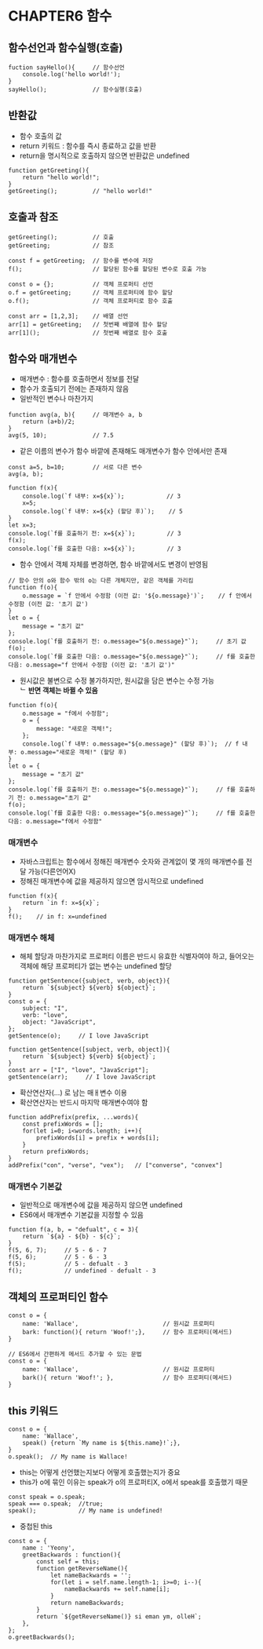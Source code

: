 # CHAPTER6 함수

## 함수선언과 함수실행(호출)
```
fuction sayHello(){     // 함수선언
    console.log('hello world!');
}
sayHello();             // 함수실행(호출)
```

## 반환값
- 함수 호출의 값
- return 키워드 : 함수를 즉시 종료하고 값을 반환
- return을 명시적으로 호출하지 않으면 반환값은 undefined
```
function getGreeting(){
    return "hello world!";
}
getGreeting();          // "hello world!"
```

## 호출과 참조
```
getGreeting();          // 호출
getGreeting;            // 참조
```
```
const f = getGreeting;  // 함수를 변수에 저장
f();                    // 할당된 함수를 할당된 변수로 호출 가능
```
```
const o = {};           // 객체 프로퍼티 선언
o.f = getGreeting;      // 객체 프로퍼티에 함수 할당
o.f();                  // 객체 프로퍼티로 함수 호출
```
```
const arr = [1,2,3];    // 배열 선언
arr[1] = getGreeting;   // 첫번째 배열에 함수 할당
arr[1]();               // 첫번째 배열로 함수 호출
```

## 함수와 매개변수
- 매개변수 : 함수를 호출하면서 정보를 전달
- 함수가 호출되기 전에는 존재하지 않음
- 일반적인 변수나 마찬가지
```
function avg(a, b){     // 매개변수 a, b
    return (a+b)/2;
}
avg(5, 10);             // 7.5
```
- 같은 이름의 변수가 함수 바깥에 존재해도 매개변수가 함수 안에서만 존재
```
const a=5, b=10;        // 서로 다른 변수
avg(a, b);
```
```
function f(x){
    console.log(`f 내부: x=${x}`);            // 3
    x=5;
    console.log(`f 내부: x=${x} (할당 후)`);    // 5
}
let x=3;
console.log(`f를 호출하기 전: x=${x}`);         // 3
f(x);
console.log(`f를 호출한 다음: x=${x}`);         // 3
```
- 함수 안에서 객체 자체를 변경하면, 함수 바깥에서도 변경이 반영됨
```
// 함수 안의 o와 함수 밖의 o는 다른 개체지만, 같은 객체를 가리킴
function f(o){
    o.message = `f 안에서 수정함 (이전 값: '${o.message}')`;    // f 안에서 수정함 (이전 값: '초기 값')
}
let o = {
    message = "초기 값"
};
console.log(`f를 호출하기 전: o.message="${o.message}"`);     // 초기 값
f(o);
console.log(`f를 호출한 다음: o.message="${o.message}"`);     // f를 호출한 다음: o.message="f 안에서 수정함 (이전 값: '초기 값')"
```
- 원시값은 불변으로 수정 불가하지만, 원시값을 담은 변수는 수정 가능  
ᄂ **반면 객체는 바뀔 수 있음**
```
function f(o){
    o.message = "f에서 수정함";
    o = {
        message: "새로운 객체!";
    };
    console.log(`f 내부: o.message="${o.message}" (할당 후)`);  // f 내부: o.message="새로운 객체!" (할당 후)
}
let o = {
    message = "초기 값"
};
console.log(`f를 호출하기 전: o.message="${o.message}"`);     // f를 호출하기 전: o.message="초기 값"
f(o);
console.log(`f를 호출한 다음: o.message="${o.message}"`);     // f를 호출한 다음: o.message="f에서 수정함"
```

### 매개변수
- 자바스크립트는 함수에서 정해진 매개변수 숫자와 관계없이 몇 개의 매개변수를 전달 가능(다른언어X)
- 정해진 매개변수에 값을 제공하지 않으면 암시적으로 undefined
```
function f(x){
    return `in f: x=${x}`;
}
f();    // in f: x=undefined
```

### 매개변수 해체
- 해체 할당과 마찬가지로 프로퍼티 이름은 반드시 유효한 식별자여야 하고, 들어오는 객체에 해당 프로퍼티가 없는 변수는 undefined 할당
```
function getSentence({subject, verb, object}){
    return `${subject} ${verb} ${object}`;
}
const o = {
    subject: "I",
    verb: "love",
    object: "JavaScript",
};
getSentence(o);     // I love JavaScript
```
```
function getSentence([subject, verb, object]){
    return `${subject} ${verb} ${object}`;
}
const arr = ["I", "love", "JavaScript"];
getSentence(arr);     // I love JavaScript
```
- 확산연산자(...) 로 남는 매ㅐ변수 이용
- 확산연산자는 반드시 마지막 매개변수여야 함
```
function addPrefix(prefix, ...words){
    const prefixWords = [];
    for(let i=0; i<words.length; i++){
        prefixWords[i] = prefix + words[i];
    }
    return prefixWords;
}
addPrefix("con", "verse", "vex");   // ["converse", "convex"]
```

### 매개변수 기본값
- 일반적으로 매개변수에 값을 제공하지 않으면 undefined
- ES6에서 매개변수 기본값을 지정할 수 있음
```
function f(a, b, = "defualt", c = 3){
    return `${a} - ${b} - ${c}`;
}
f(5, 6, 7);     // 5 - 6 - 7
f(5, 6);        // 5 - 6 - 3
f(5);           // 5 - defualt - 3
f();            // undefined - defualt - 3
```

## 객체의 프로퍼티인 함수
```
const o = {
    name: 'Wallace',                        // 원시값 프로퍼티
    bark: function(){ return 'Woof!';},     // 함수 프로퍼티(메서드)
}
```
```
// ES6에서 간편하게 메서드 추가할 수 있는 문법
const o = {
    name: 'Wallace',                        // 원시값 프로퍼티
    bark(){ return 'Woof!'; },              // 함수 프로퍼티(메서드)
}
```

## this 키워드
```
const o = {
    name: 'Wallace',
    speak() {return `My name is ${this.name}!`;},
}
o.speak();  // My name is Wallace!
```
- this는 어떻게 선언했는지보다 어떻게 호출했는지가 중요
- this가 o에 묶인 이유는 speak가 o의 프로퍼티X, o에서 speak를 호출했기 때문
```
const speak = o.speak;
speak === o.speak;  //true;
speak();            // My name is undefined!
```

- 중첩된 this
```
const o = {
    name : 'Yeony',
    greetBackwards : function(){
        const self = this;
        function getReverseName(){
            let nameBackwards = '';
            for(let i = self.name.length-1; i>=0; i--){
                nameBackwards += self.name[i];
            }
            return nameBackwards;
        }
        return `${getReverseName()} si eman ym, olleH`;
    },
};
o.greetBackwards();
```